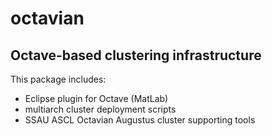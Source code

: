 # octavian
## Octave-based clustering infrastructure

This package includes:
- Eclipse plugin for Octave (MatLab)
- multiarch cluster deployment scripts
- SSAU ASCL Octavian Augustus cluster supporting tools
